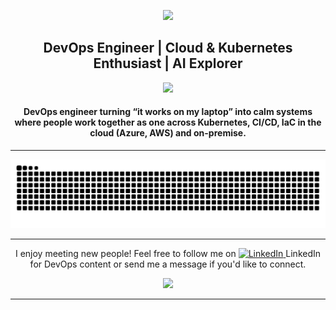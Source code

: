 <p align="center">
  <img src="https://github.com/user-attachments/assets/5d1e679d-930e-4379-8d66-6e0007a07784" />
</p>

<h2 align="center">DevOps Engineer | Cloud & Kubernetes Enthusiast | AI Explorer</h2>

<p align="center">
  <img src="https://skillicons.dev/icons?i=kubernetes,docker,aws,azure,terraform,ansible,python,vuejs,html,css,nginx,git,gitlab,github" />
</p>

<h4 align="center">DevOps engineer turning “it works on my laptop” into calm systems where people work together as one across Kubernetes, CI/CD, IaC in the cloud (Azure, AWS) and on-premise.</h4>

<hr>

<div align="center">
  <picture>
    <source media="(prefers-color-scheme: dark)" srcset="https://raw.githubusercontent.com/cagops/cagops/output/github-contribution-grid-snake-dark.svg" />
    <source media="(prefers-color-scheme: light)" srcset="https://raw.githubusercontent.com/cagops/cagops/output/github-contribution-grid-snake.svg" />
    <img alt="github-snake" src="https://raw.githubusercontent.com/cagops/cagops/output/github-contribution-grid-snake.svg" />
  </picture>
</div>

<hr>

<p align="center">  
  I enjoy meeting new people! Feel free to follow me on
  <a href="https://www.linkedin.com/in/lukascagarda" target="_blank">
    <img src="https://github.com/user-attachments/assets/80746892-4b66-4740-9671-d7a599697e43" alt="LinkedIn"/>
  </a>
  LinkedIn for DevOps content or send me a message if you'd like to connect.
</p>

<p align="center">
  <img src="https://github.com/user-attachments/assets/9718bcd0-9f5f-4167-b1da-8fa382e38623" />
</p>

<hr>